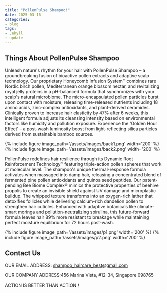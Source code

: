 ```yaml
---
title: "PollenPulse Shampoo!"
date: 2025-03-16
categories:
- blog
tags:
- Jekyll
- update
---
```


## Things About PollenPulse Shampoo

Unleash nature's rhythm for your hair with PollenPulse Shampoo – a groundbreaking fusion of bioactive pollen extracts and adaptive scalp technology. Our proprietary Honeycomb Infusion System™ combines rare Nordic birch pollen, Mediterranean orange blossom nectar, and revitalizing royal jelly proteins in a pH-balanced formula that synchronizes with your scalp's natural microbiome. The micro-encapsulated pollen particles burst upon contact with moisture, releasing time-released nutrients including 18 amino acids, zinc-complex antioxidants, and plant-derived ceramides. Clinically proven to increase hair elasticity by 47% after 6 weeks, this intelligent formula adjusts its cleansing intensity based on environmental factors like humidity and pollution exposure. Experience the 'Golden Hour Effect' – a post-wash luminosity boost from light-reflecting silica particles derived from sustainable bamboo sources.

{% include figure image_path='/assets/images/back1.png' width='200' %}
{% include figure image_path='/assets/images/back2.png' width='200' %}

PollenPulse redefines hair resilience through its Dynamic Root Reinforcement Technology™ featuring triple-action pollen spheres that work at molecular level. The shampoo's unique thermal-response formula activates when massaged into damp hair, releasing a concentrated blend of fermented pine pollen antioxidants and quinoa seed peptides. Our patent-pending Bee Biome Complex® mimics the protective properties of beehive propolis to create an invisible shield against UV damage and microplastic buildup. The whipped texture transforms into an oxygen-rich lather that detoxifies follicles while delivering calcium-rich dandelion pollen to strengthen hair cuticles. Enhanced with adaptive botanicals like climate-smart moringa and pollution-neutralizing spirulina, this future-forward formula leaves hair 89% more resistant to breakage while maintaining perfect moisture equilibrium for 72 hours post-wash.

{% include figure image_path='/assets/images/p1.png' width='200' %}
{% include figure image_path='/assets/images/p2.png' width='200' %}


## Contact Us

OUR EMAIL ADDRESS: shampoo_haircare_best@gmail.com

OUR COMPANY ADDRESS:456 Marina Vista, #12-34, Singapore 098765

ACTION IS BETTER THAN ACTION！
